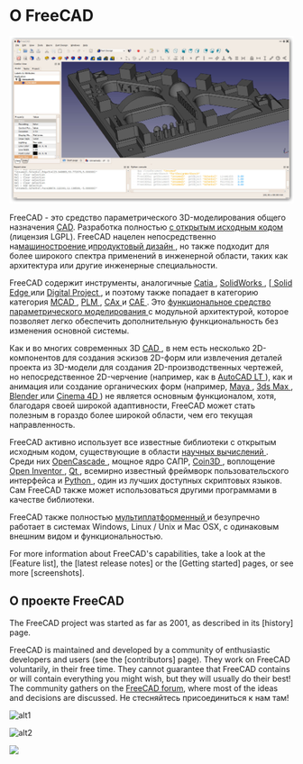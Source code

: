 # О FreeCAD

![](images/FreeCAD_default.jpg)

FreeCAD - это средство параметрического 3D-моделирования общего назначения [CAD](http://en.wikipedia.org/wiki/CAD). Разработка полностью [ с открытым исходным кодом ](http://en.wikipedia.org/wiki/Open_source) (лицензия LGPL). FreeCAD нацелен непосредственно на[машиностроение ](http://en.wikipedia.org/wiki/Mechanical_engineering) и[продуктовый дизайн ](http://en.wikipedia.org/wiki/Product_design), но также подходит для более широкого спектра применений в инженерной области, таких как архитектура или другие инженерные специальности.

FreeCAD содержит инструменты, аналогичные [ Catia ](http://en.wikipedia.org/wiki/Catia), [ SolidWorks ](http://en.wikipedia.org/wiki/Solidworks), [[ Solid Edge ](http://en.wikipedia.org/wiki/Solid_Edge) или [ Digital Project ](https://en.wikipedia.org/wiki/Digital_Project), и поэтому также попадает в категорию категория [ MCAD ](http://en.wikipedia.org/wiki/CAD), [ PLM ](http://en.wikipedia.org/wiki/Product_Lifecycle_Management), [ CAx ](http://en.wikipedia.org/wiki/CAx) и [ CAE ](http://en.wikipedia.org/wiki/Computer-aided_engineering). Это [ функциональное средство параметрического моделирования ](http://en.wikipedia.org/wiki/Parametric_feature_based_modeler) с модульной архитектурой, которое позволяет легко обеспечить дополнительную функциональность без изменения основной системы.

Как и во многих современных 3D [ CAD ](http://en.wikipedia.org/wiki/CAD), в нем есть несколько 2D-компонентов для создания эскизов 2D-форм или извлечения деталей проекта из 3D-модели для создания 2D-производственных чертежей, но непосредственное 2D-черчение (например, как в [ AutoCAD LT ](http://en.wikipedia.org/wiki/AutoCAD#AutoCAD_LT)), как и анимация или создание органических форм (например, [ Maya ](http://en.wikipedia.org/wiki/Maya_(software)), [ 3ds Max ](http://en.wikipedia.org/wiki/3ds_Max), [ Blender ](http://en.wikipedia.org/wiki/Blender_%28software%29) или [ Cinema 4D ](http://en.wikipedia.org/wiki/CINEMA_4D)) не является основным функционалом, хотя, благодаря своей широкой адаптивности, FreeCAD может стать полезным в гораздо более широкой области, чем его текущая направленность.

FreeCAD активно использует все известные библиотеки с открытым исходным кодом, существующие в области [ научных вычислений ](http://en.wikipedia.org/wiki/Scientific_Computation). Среди них [ OpenCascade ](http://opencascade.org/), мощное ядро САПР, [ Coin3D ](http://www.coin3d.org/), воплощение [ Open Inventor ](http://en.wikipedia.org/wiki/Open_Inventor), [ Qt ](http://www.qtsoftware.com/), всемирно известный фреймворк пользовательского интерфейса и [ Python ](http://www.python.org/), один из лучших доступных скриптовых языков. Сам FreeCAD также может использоваться другими программами в качестве библиотеки.

FreeCAD также полностью [ мультиплатформенный ](http://en.wikipedia.org/wiki/Cross-platform) и безупречно работает в системах Windows, Linux / Unix и Mac OSX, с одинаковым внешним видом и функциональностью.

For more information about FreeCAD's capabilities, take a look at the [Feature list], the [latest release notes] or the [Getting started] pages, or see more [screenshots].

## О проекте FreeCAD

The FreeCAD project was started as far as 2001, as described in its [history] page.

FreeCAD is maintained and developed by a community of enthusiastic developers and users (see the [contributors] page). They work on FreeCAD voluntarily, in their free time. They cannot guarantee that FreeCAD contains or will contain everything you might wish, but they will usually do their best! The community gathers on the [FreeCAD forum](https://forum.freecadweb.org), where most of the ideas and decisions are discussed. Не стесняйтесь присоединиться к нам там!

![alt1](https://raw.github.com/yorikvanhavre/FreeCAD-documentation/master/user-documentation/images/FreeCAD.svg?sanitize=true)

![alt2](images/FreeCAD.svg)

<img src="images/FreeCAD.svg" />